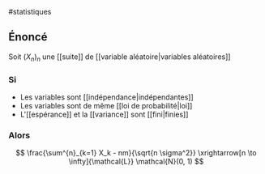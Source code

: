 #statistiques 

## Énoncé

Soit $(X_n)_n$ une [[suite]] de [[variable aléatoire|variables aléatoires]]

### Si

- Les variables sont [[indépendance|indépendantes]]
- Les variables sont de même [[loi de probabilité|loi]]
- L'[[espérance]] et la [[variance]] sont [[fini|finies]]

### Alors

$$
\frac{\sum^{n}_{k=1} X_k - nm}{\sqrt{n \sigma^2}} \xrightarrow[n \to \infty]{\mathcal{L}} \mathcal{N}(0, 1)
$$



